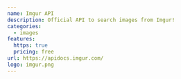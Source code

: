 ```yaml
---
name: Imgur API
description: Official API to search images from Imgur!
categories:
  - images
features:
  https: true
  pricing: free
url: https://apidocs.imgur.com/
logo: imgur.png
---
```

